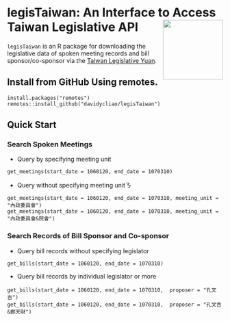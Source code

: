 # legisTaiwan: An Interface to Access Taiwan Legislative API <img src="https://raw.githack.com/davidycliao/figures/master/hexsticker_tw.png" width="140" align="right" /> <br /> 


`legisTaiwan` is an R package for downloading the legislative data of spoken meeting records and bill sponsor/co-sponsor via the [Taiwan Legislative Yuan](https://www.ly.gov.tw/Home/Index.aspx).


## Install from GitHub Using remotes.

```
install.packages("remotes")
remotes::install_github("davidycliao/legisTaiwan")
```

## Quick Start

### Search Spoken Meetings

- Query by specifying meeting unit
```
get_meetings(start_date = 1060120, end_date = 1070310)
```

- Query without specifying meeting unitㄋ

```
get_meetings(start_date = 1060120, end_date = 1070310, meeting_unit = "內政委員會")
get_meetings(start_date = 1060120, end_date = 1070310, meeting_unit = "內政委員會&院會")
```

### Search Records of Bill Sponsor and Co-sponsor

- Query bill records without specifying legislator

```
get_bills(start_date = 1060120, end_date = 1070310)
```

- Query bill records by individual legislator or more

```
get_bills(start_date = 1060120, end_date = 1070310,  proposer = "孔文吉")
get_bills(start_date = 1060120, end_date = 1070310,  proposer = "孔文吉&鄭天財")
```




